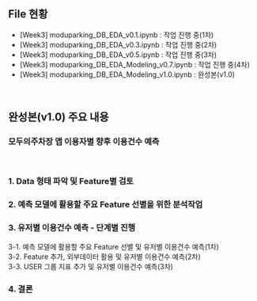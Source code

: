 ## File 현황

- [Week3] moduparking_DB_EDA_v0.1.ipynb : 작업 진행 중(1차)
- [Week3] moduparking_DB_EDA_v0.3.ipynb : 작업 진행 중(2차)
- [Week3] moduparking_DB_EDA_v0.5.ipynb : 작업 진행 중(3차)
- [Week3] moduparking_DB_EDA_Modeling_v0.7.ipynb : 작업 진행 중(4차)
- [Week3] moduparking_DB_EDA_Modeling_v1.0.ipynb : 완성본(v1.0)

<br/>

## 완성본(v1.0) 주요 내용

### 모두의주차장 앱 이용자별 향후 이용건수 예측

<br/>

### 1. Data 형태 파악 및 Feature별 검토

### 2. 예측 모델에 활용할 주요 Feature 선별을 위한 분석작업

### 3. 유저별 이용건수 예측 - 단계별 진행

3-1. 예측 모델에 활용할 주요 Feature 선별 및 유저별 이용건수 예측(1차)<br/>
3-2. Feature 추가, 외부데이터 활용 및 유저별 이용건수 예측(2차)<br/>
3-3. USER 그룹 지표 추가 및 유저별 이용건수 예측(3차)<br/>

### 4. 결론
